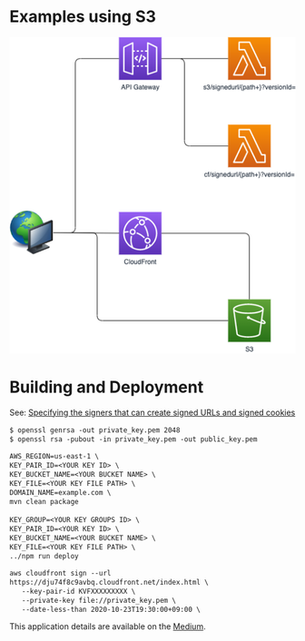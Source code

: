 Examples using S3
=================

![AWS構成図](images/s3-example.png)

# Building and Deployment

See: [Specifying the signers that can create signed URLs and signed cookies](https://docs.aws.amazon.com/AmazonCloudFront/latest/DeveloperGuide/private-content-trusted-signers.html)

```
$ openssl genrsa -out private_key.pem 2048
$ openssl rsa -pubout -in private_key.pem -out public_key.pem
```

```
AWS_REGION=us-east-1 \
KEY_PAIR_ID=<YOUR KEY ID> \
KEY_BUCKET_NAME=<YOUR BUCKET NAME> \
KEY_FILE=<YOUR KEY FILE PATH> \
DOMAIN_NAME=example.com \
mvn clean package

KEY_GROUP=<YOUR KEY GROUPS ID> \
KEY_PAIR_ID=<YOUR KEY ID> \
KEY_BUCKET_NAME=<YOUR BUCKET NAME> \
KEY_FILE=<YOUR KEY FILE PATH> \
../npm run deploy
```

```
aws cloudfront sign --url https://dju74f8c9avbq.cloudfront.net/index.html \
   --key-pair-id KVFXXXXXXXXX \
   --private-key file://private_key.pem \
   --date-less-than 2020-10-23T19:30:00+09:00 \
```

This application details are available on the [Medium](https://medium.com/@shigeki-shoji/how-to-access-versioning-enabled-s3-buckets-with-signed-url-776ec5331a0e).
